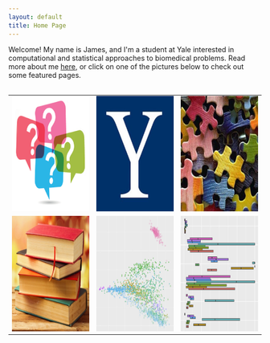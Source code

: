 ```yaml
---
layout: default
title: Home Page
---
```


Welcome! My name is James, and I'm a student at Yale interested in computational and statistical approaches to biomedical problems. Read more about me <a href="/about">here</a>, or click on one of the pictures below to check out some featured pages. 
<br><br>

<table class="wide">
<tr>
  <td class="left">
    <a href="/archives/2017/08/23/favorite-papers">
        <img src="/img/questions.png" alt="36 Questions" title="36 Questions" style="width:230px;height:230px;">
    </a>
  </td>
  <td class="center">
    <a href="/archives/2018/01/05/yale-courses">
        <img src="/img/yale.jpg" alt="Yale Courses" title="Yale Courses" style="width:230px;height:230px;">
    </a>
  </td>
  <td class="right">
    <a href="/archives/2017/08/22/logic-puzzles">
        <img src="/img/puzzles.jpg" alt="Logic Problems" title="Logic Problems" style="width:230px;height:230px;">
    </a>
  </td>
</tr>
<tr>
  <td class="left">
    <a href="/archives/2017/08/22/book-list">
        <img src="/img/books.jpg" alt="Book List" title="Book List" style="width:230px;height:230px;">
    </a>
  </td>
  <td class="center">
    <a href="/archives/2017/08/23/gerstein-lab">
        <img src="/img/ercc.jpg" alt="ERCC RNA-Seq Visualization Tool" title="ERCC RNA-Seq Visualization Tool" style="width:230px;height:230px;">
    </a>
  </td>
  <td class="right">
    <a href="/archives/2017/08/23/zak-lab">
        <img src="/img/acmg.jpg" alt="Penetrance of ACMG-59 Cardiac Phenotypes" title="Penetrance of ACMG-59 Cardiac Phenotypes" style="width:230px;height:230px;">
    </a>
  </td>

</tr>
</table>